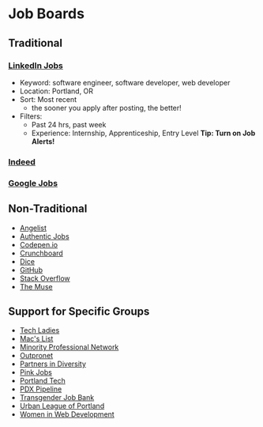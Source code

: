 # Job Boards

## Traditional
### [LinkedIn Jobs](https://www.linkedin.com/jobs/)
- Keyword: software engineer, software developer, web developer
- Location: Portland, OR
- Sort: Most recent
  - the sooner you apply after posting, the better!
- Filters:
  - Past 24 hrs, past week
  - Experience: Internship, Apprenticeship, Entry Level
**Tip: Turn on Job Alerts!**

### [Indeed](https://www.indeed.com/)

### [Google Jobs](https://www.google.com/search?rlz=1C1CHBF_enUS866US866&sxsrf=ACYBGNTZ55Rg7q8kYm-69Php4N20s86Tpw:1580165440357&q=developer+job&sa=X&biw=1536&bih=722&ibp=htl;jobs&ved=2ahUKEwiju6OF76TnAhWFJjQIHUMfCQIQiYsCKAB6BAgKEAM#fpstate=tldetail&htivrt=jobs&htidocid=cFs7EdoroTgPcbwbAAAAAA%3D%3D)

## Non-Traditional
- [Angelist](https://angel.co/jobs)
- [Authentic Jobs](https://authenticjobs.com/)
- [Codepen.io](https://codepen.io/jobs/)
- [Crunchboard](https://www.crunchboard.com/)
- [Dice](https://www.dice.com/jobs?q=developer&location=Portland,%20OR,%20USA&latitude=45.5051064&longitude=-122.67502609999997&countryCode=US&locationPrecision=City&radius=30&radiusUnit=mi&page=1&pageSize=20&language=en)
- [GitHub](https://jobs.github.com/)
- [Stack Overflow](https://stackoverflow.com/jobs)
- [The Muse](https://www.themuse.com/search?searchType=jobs&job_location=Portland%2C%20OR&job_level=Entry%20Level&job_level=Internship)

## Support for Specific Groups
- [Tech Ladies](https://www.hiretechladies.com/join/)
- [Mac's List](https://jobs.macslist.org/portland)
- [Minority Professional Network](http://www.minorityprofessionalnetwork.com/portland.asp)
- [Outpronet](https://www.outpronet.com/oregon-jobs)
- [Partners in Diversity](https://www.partnersindiversity.org/jobs/jobs-board.html)
- [Pink Jobs](https://pink-jobs.com/)
- [Portland Tech](http://portlandtech.org/)
- [PDX Pipeline](http://www.pdxpipeline.com/jobs/)
- [Transgender Job Bank](https://tjobbank.com/)
- [Urban League of Portland](https://ulpdx.org/jobs/)
- [Women in Web Development](https://womeninwebdev.com/jobs/)

